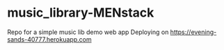# music_library-MENstack
Repo for a simple music lib demo web app
Deploying on https://evening-sands-40777.herokuapp.com
